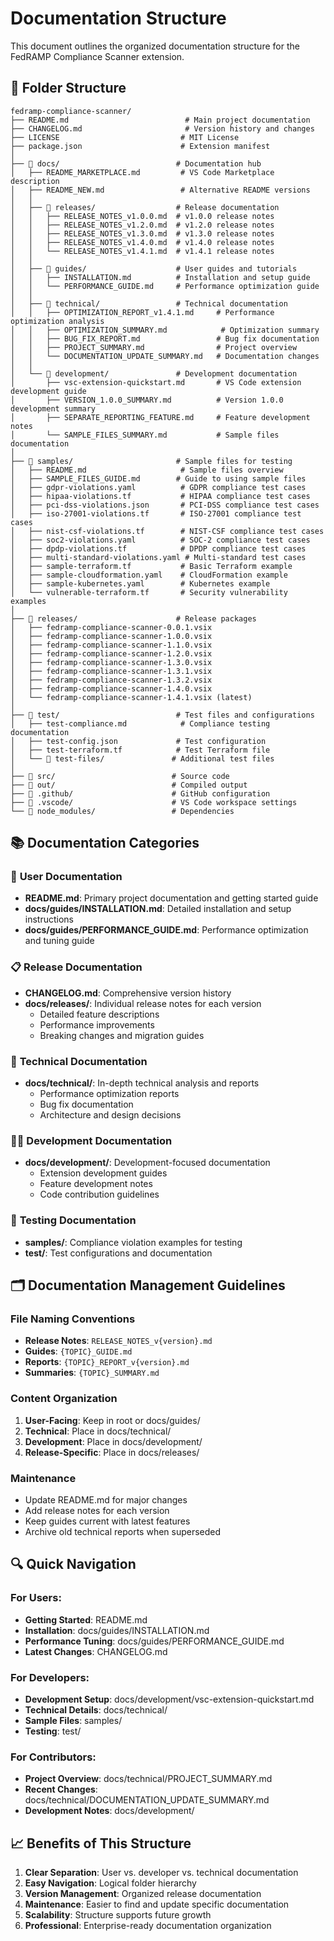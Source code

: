 # Documentation Structure

This document outlines the organized documentation structure for the FedRAMP Compliance Scanner extension.

## 📁 Folder Structure

```
fedramp-compliance-scanner/
├── README.md                          # Main project documentation
├── CHANGELOG.md                       # Version history and changes
├── LICENSE                           # MIT License
├── package.json                      # Extension manifest
│
├── 📁 docs/                          # Documentation hub
│   ├── README_MARKETPLACE.md         # VS Code Marketplace description
│   ├── README_NEW.md                 # Alternative README versions
│   │
│   ├── 📁 releases/                  # Release documentation
│   │   ├── RELEASE_NOTES_v1.0.0.md  # v1.0.0 release notes
│   │   ├── RELEASE_NOTES_v1.2.0.md  # v1.2.0 release notes
│   │   ├── RELEASE_NOTES_v1.3.0.md  # v1.3.0 release notes
│   │   ├── RELEASE_NOTES_v1.4.0.md  # v1.4.0 release notes
│   │   └── RELEASE_NOTES_v1.4.1.md  # v1.4.1 release notes
│   │
│   ├── 📁 guides/                    # User guides and tutorials
│   │   ├── INSTALLATION.md          # Installation and setup guide
│   │   └── PERFORMANCE_GUIDE.md     # Performance optimization guide
│   │
│   ├── 📁 technical/                 # Technical documentation
│   │   ├── OPTIMIZATION_REPORT_v1.4.1.md     # Performance optimization analysis
│   │   ├── OPTIMIZATION_SUMMARY.md            # Optimization summary
│   │   ├── BUG_FIX_REPORT.md                 # Bug fix documentation
│   │   ├── PROJECT_SUMMARY.md                # Project overview
│   │   └── DOCUMENTATION_UPDATE_SUMMARY.md   # Documentation changes
│   │
│   └── 📁 development/               # Development documentation
│       ├── vsc-extension-quickstart.md       # VS Code extension development guide
│       ├── VERSION_1.0.0_SUMMARY.md          # Version 1.0.0 development summary
│       ├── SEPARATE_REPORTING_FEATURE.md     # Feature development notes
│       └── SAMPLE_FILES_SUMMARY.md           # Sample files documentation
│
├── 📁 samples/                       # Sample files for testing
│   ├── README.md                     # Sample files overview
│   ├── SAMPLE_FILES_GUIDE.md        # Guide to using sample files
│   ├── gdpr-violations.yaml          # GDPR compliance test cases
│   ├── hipaa-violations.tf           # HIPAA compliance test cases
│   ├── pci-dss-violations.json       # PCI-DSS compliance test cases
│   ├── iso-27001-violations.tf       # ISO-27001 compliance test cases
│   ├── nist-csf-violations.tf        # NIST-CSF compliance test cases
│   ├── soc2-violations.yaml          # SOC-2 compliance test cases
│   ├── dpdp-violations.tf            # DPDP compliance test cases
│   ├── multi-standard-violations.yaml # Multi-standard test cases
│   ├── sample-terraform.tf           # Basic Terraform example
│   ├── sample-cloudformation.yaml    # CloudFormation example
│   ├── sample-kubernetes.yaml        # Kubernetes example
│   └── vulnerable-terraform.tf       # Security vulnerability examples
│
├── 📁 releases/                      # Release packages
│   ├── fedramp-compliance-scanner-0.0.1.vsix
│   ├── fedramp-compliance-scanner-1.0.0.vsix
│   ├── fedramp-compliance-scanner-1.1.0.vsix
│   ├── fedramp-compliance-scanner-1.2.0.vsix
│   ├── fedramp-compliance-scanner-1.3.0.vsix
│   ├── fedramp-compliance-scanner-1.3.1.vsix
│   ├── fedramp-compliance-scanner-1.3.2.vsix
│   ├── fedramp-compliance-scanner-1.4.0.vsix
│   └── fedramp-compliance-scanner-1.4.1.vsix (latest)
│
├── 📁 test/                          # Test files and configurations
│   ├── test-compliance.md            # Compliance testing documentation
│   ├── test-config.json             # Test configuration
│   ├── test-terraform.tf            # Test Terraform file
│   └── 📁 test-files/               # Additional test files
│
├── 📁 src/                          # Source code
├── 📁 out/                          # Compiled output
├── 📁 .github/                      # GitHub configuration
├── 📁 .vscode/                      # VS Code workspace settings
└── 📁 node_modules/                 # Dependencies
```

## 📚 Documentation Categories

### 🎯 **User Documentation**
- **README.md**: Primary project documentation and getting started guide
- **docs/guides/INSTALLATION.md**: Detailed installation and setup instructions
- **docs/guides/PERFORMANCE_GUIDE.md**: Performance optimization and tuning guide

### 📋 **Release Documentation**
- **CHANGELOG.md**: Comprehensive version history
- **docs/releases/**: Individual release notes for each version
  - Detailed feature descriptions
  - Performance improvements
  - Breaking changes and migration guides

### 🔧 **Technical Documentation**
- **docs/technical/**: In-depth technical analysis and reports
  - Performance optimization reports
  - Bug fix documentation
  - Architecture and design decisions

### 👨‍💻 **Development Documentation**
- **docs/development/**: Development-focused documentation
  - Extension development guides
  - Feature development notes
  - Code contribution guidelines

### 🧪 **Testing Documentation**
- **samples/**: Compliance violation examples for testing
- **test/**: Test configurations and documentation

## 🗂️ Documentation Management Guidelines

### File Naming Conventions
- **Release Notes**: `RELEASE_NOTES_v{version}.md`
- **Guides**: `{TOPIC}_GUIDE.md`
- **Reports**: `{TOPIC}_REPORT_v{version}.md`
- **Summaries**: `{TOPIC}_SUMMARY.md`

### Content Organization
1. **User-Facing**: Keep in root or docs/guides/
2. **Technical**: Place in docs/technical/
3. **Development**: Place in docs/development/
4. **Release-Specific**: Place in docs/releases/

### Maintenance
- Update README.md for major changes
- Add release notes for each version
- Keep guides current with latest features
- Archive old technical reports when superseded

## 🔍 Quick Navigation

### For Users:
- **Getting Started**: README.md
- **Installation**: docs/guides/INSTALLATION.md
- **Performance Tuning**: docs/guides/PERFORMANCE_GUIDE.md
- **Latest Changes**: CHANGELOG.md

### For Developers:
- **Development Setup**: docs/development/vsc-extension-quickstart.md
- **Technical Details**: docs/technical/
- **Sample Files**: samples/
- **Testing**: test/

### For Contributors:
- **Project Overview**: docs/technical/PROJECT_SUMMARY.md
- **Recent Changes**: docs/technical/DOCUMENTATION_UPDATE_SUMMARY.md
- **Development Notes**: docs/development/

## 📈 Benefits of This Structure

1. **Clear Separation**: User vs. developer vs. technical documentation
2. **Easy Navigation**: Logical folder hierarchy
3. **Version Management**: Organized release documentation
4. **Maintenance**: Easier to find and update specific documentation
5. **Scalability**: Structure supports future growth
6. **Professional**: Enterprise-ready documentation organization
